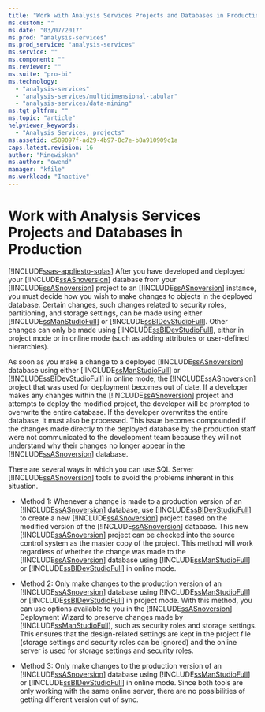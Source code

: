 ```yaml
---
title: "Work with Analysis Services Projects and Databases in Production | Microsoft Docs"
ms.custom: ""
ms.date: "03/07/2017"
ms.prod: "analysis-services"
ms.prod_service: "analysis-services"
ms.service: ""
ms.component: ""
ms.reviewer: ""
ms.suite: "pro-bi"
ms.technology: 
  - "analysis-services"
  - "analysis-services/multidimensional-tabular"
  - "analysis-services/data-mining"
ms.tgt_pltfrm: ""
ms.topic: "article"
helpviewer_keywords: 
  - "Analysis Services, projects"
ms.assetid: c589097f-ad29-4b97-8c7e-b8a910909c1a
caps.latest.revision: 16
author: "Minewiskan"
ms.author: "owend"
manager: "kfile"
ms.workload: "Inactive"
---
```

# Work with Analysis Services Projects and Databases in Production
[!INCLUDE[ssas-appliesto-sqlas](../../includes/ssas-appliesto-sqlas.md)]
  After you have developed and deployed your [!INCLUDE[ssASnoversion](../../includes/ssasnoversion-md.md)] database from your [!INCLUDE[ssASnoversion](../../includes/ssasnoversion-md.md)] project to an [!INCLUDE[ssASnoversion](../../includes/ssasnoversion-md.md)] instance, you must decide how you wish to make changes to objects in the deployed database. Certain changes, such changes related to security roles, partitioning, and storage settings, can be made using either [!INCLUDE[ssManStudioFull](../../includes/ssmanstudiofull-md.md)] or [!INCLUDE[ssBIDevStudioFull](../../includes/ssbidevstudiofull-md.md)]. Other changes can only be made using [!INCLUDE[ssBIDevStudioFull](../../includes/ssbidevstudiofull-md.md)], either in project mode or in online mode (such as adding attributes or user-defined hierarchies).  
  
 As soon as you make a change to a deployed [!INCLUDE[ssASnoversion](../../includes/ssasnoversion-md.md)] database using either [!INCLUDE[ssManStudioFull](../../includes/ssmanstudiofull-md.md)] or [!INCLUDE[ssBIDevStudioFull](../../includes/ssbidevstudiofull-md.md)] in online mode, the [!INCLUDE[ssASnoversion](../../includes/ssasnoversion-md.md)] project that was used for deployment becomes out of date. If a developer makes any changes within the [!INCLUDE[ssASnoversion](../../includes/ssasnoversion-md.md)] project and attempts to deploy the modified project, the developer will be prompted to overwrite the entire database. If the developer overwrites the entire database, it must also be processed. This issue becomes compounded if the changes made directly to the deployed database by the production staff were not communicated to the development team because they will not understand why their changes no longer appear in the [!INCLUDE[ssASnoversion](../../includes/ssasnoversion-md.md)] database.  
  
 There are several ways in which you can use SQL Server [!INCLUDE[ssASnoversion](../../includes/ssasnoversion-md.md)] tools to avoid the problems inherent in this situation.  
  
-   Method 1: Whenever a change is made to a production version of an [!INCLUDE[ssASnoversion](../../includes/ssasnoversion-md.md)] database, use [!INCLUDE[ssBIDevStudioFull](../../includes/ssbidevstudiofull-md.md)] to create a new [!INCLUDE[ssASnoversion](../../includes/ssasnoversion-md.md)] project based on the modified version of the [!INCLUDE[ssASnoversion](../../includes/ssasnoversion-md.md)] database. This new [!INCLUDE[ssASnoversion](../../includes/ssasnoversion-md.md)] project can be checked into the source control system as the master copy of the project. This method will work regardless of whether the change was made to the [!INCLUDE[ssASnoversion](../../includes/ssasnoversion-md.md)] database using [!INCLUDE[ssManStudioFull](../../includes/ssmanstudiofull-md.md)] or [!INCLUDE[ssBIDevStudioFull](../../includes/ssbidevstudiofull-md.md)] in online mode.  
  
-   Method 2: Only make changes to the production version of an [!INCLUDE[ssASnoversion](../../includes/ssasnoversion-md.md)] database using [!INCLUDE[ssManStudioFull](../../includes/ssmanstudiofull-md.md)] or [!INCLUDE[ssBIDevStudioFull](../../includes/ssbidevstudiofull-md.md)] in project mode. With this method, you can use options available to you in the [!INCLUDE[ssASnoversion](../../includes/ssasnoversion-md.md)] Deployment Wizard to preserve changes made by [!INCLUDE[ssManStudioFull](../../includes/ssmanstudiofull-md.md)], such as security roles and storage settings. This ensures that the design-related settings are kept in the project file (storage settings and security roles can be ignored) and the online server is used for storage settings and security roles.  
  
-   Method 3: Only make changes to the production version of an [!INCLUDE[ssASnoversion](../../includes/ssasnoversion-md.md)] database using [!INCLUDE[ssManStudioFull](../../includes/ssmanstudiofull-md.md)] or [!INCLUDE[ssBIDevStudioFull](../../includes/ssbidevstudiofull-md.md)] in online mode. Since both tools are only working with the same online server, there are no possibilities of getting different version out of sync.  
  
  
